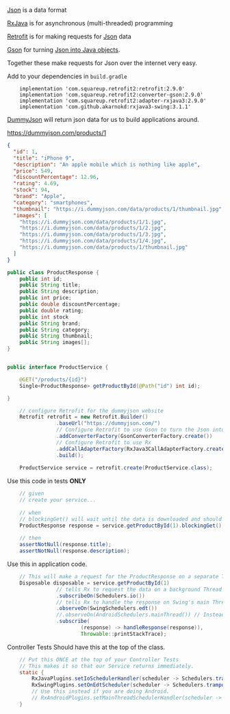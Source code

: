 [Json](json/json_format.md) is a data format

[RxJava](https://reactivex.io/) is for asynchronous (multi-threaded) programming

[Retrofit](https://square.github.io/retrofit/) is for making requests
for [Json](https://www.w3schools.com/whatis/whatis_json.asp) data

[Gson](https://github.com/google/gson) for turning [Json into Java objects]((json/gson.md)).

Together these make requests for Json over the internet very easy.

Add to your dependencies in `build.gradle`

```
    implementation 'com.squareup.retrofit2:retrofit:2.9.0'
    implementation 'com.squareup.retrofit2:converter-gson:2.9.0'
    implementation 'com.squareup.retrofit2:adapter-rxjava3:2.9.0'
    implementation 'com.github.akarnokd:rxjava3-swing:3.1.1'
```

[DummyJson](https://dummyjson.com/) will return json data for us to build applications around.

https://dummyjson.com/products/1

``` json
{
  "id": 1,
  "title": "iPhone 9",
  "description": "An apple mobile which is nothing like apple",
  "price": 549,
  "discountPercentage": 12.96,
  "rating": 4.69,
  "stock": 94,
  "brand": "Apple",
  "category": "smartphones",
  "thumbnail": "https://i.dummyjson.com/data/products/1/thumbnail.jpg",
  "images": [
    "https://i.dummyjson.com/data/products/1/1.jpg",
    "https://i.dummyjson.com/data/products/1/2.jpg",
    "https://i.dummyjson.com/data/products/1/3.jpg",
    "https://i.dummyjson.com/data/products/1/4.jpg",
    "https://i.dummyjson.com/data/products/1/thumbnail.jpg"
  ]
}
```

``` java
public class ProductResponse {
    public int id;
    public String title;
    public String description;
    public int price;
    public double discountPercentage;
    public double rating;
    public int stock
    public String brand;
    public String category;
    public String thumbnail;
    public String images[];
}
```

``` java

public interface ProductService {

    @GET("/products/{id}")
    Single<ProductResponse> getProductById(@Path("id") int id);

}

```

``` java 
    // configure Retrofit for the dummyjson website
    Retrofit retrofit = new Retrofit.Builder()
                .baseUrl("https://dummyjson.com/")
                // Configure Retrofit to use Gson to turn the Json into Objects
                .addConverterFactory(GsonConverterFactory.create())
                // Configure Retrofit to use Rx 
                .addCallAdapterFactory(RxJava3CallAdapterFactory.create())
                .build();
                
    ProductService service = retrofit.create(ProductService.class);
```

Use this code in tests **ONLY**

``` java 
    // given
    // create your service...
    
    // when
    // blockingGet() will wait until the data is downloaded and should only be used in tests.
    ProductResponse response = service.getProductById(1).blockingGet();
    
    // then
    assertNotNull(response.title);
    assertNotNull(response.description);
```

Use this in application code.

``` java 
    // This will make a request for the ProductResponse on a separate Thread.
    Disposable disposable = service.getProductById(1)
                // tells Rx to request the data on a background Thread
                .subscribeOn(Schedulers.io())
                // tells Rx to handle the response on Swing's main Thread
                .observeOn(SwingSchedulers.edt())
                //.observeOn(AndroidSchedulers.mainThread()) // Instead use this on Android only
                .subscribe(
                        (response) -> handleResponse(response)),
                        Throwable::printStackTrace);
```

Controller Tests Should have this at the top of the class.

``` java
    // Put this ONCE at the top of your Controller Tests
    // This makes it so that our Service returns immediately.
    static {
        RxJavaPlugins.setIoSchedulerHandler(scheduler -> Schedulers.trampoline());
        RxSwingPlugins.setOnEdtScheduler(scheduler -> Schedulers.trampoline());
        // Use this instead if you are doing Android.
        // RxAndroidPlugins.setMainThreadSchedulerHandler(scheduler -> Schedulers.trampoline());
    }
```